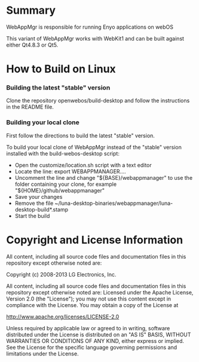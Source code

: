 Summary
========

WebAppMgr is responsible for running Enyo applications on webOS

This variant of WebAppMgr works with WebKit1 and can be built against either Qt4.8.3 or Qt5.


How to Build on Linux
=====================

### Building the latest "stable" version

Clone the repository openwebos/build-desktop and follow the instructions in the README file.

### Building your local clone

First follow the directions to build the latest "stable" version.

To build your local clone of WebAppMgr instead of the "stable" version installed with the build-webos-desktop script:

* Open the customize/location.sh script with a text editor
* Locate the line:  export WEBAPPMANAGER....
* Uncomment the line and change "${BASE}/webappmanager" to use the folder containing your clone, for example "${HOME}/github/webappmanager"
* Save your changes
* Remove the file ~/luna-desktop-binaries/webappmanager/luna-desktop-build*.stamp
* Start the build

# Copyright and License Information

All content, including all source code files and documentation files in this repository except otherwise noted are: 

 Copyright (c) 2008-2013 LG Electronics, Inc.

All content, including all source code files and documentation files in this repository except otherwise noted are:
Licensed under the Apache License, Version 2.0 (the "License");
you may not use this content except in compliance with the License.
You may obtain a copy of the License at

http://www.apache.org/licenses/LICENSE-2.0

Unless required by applicable law or agreed to in writing, software
distributed under the License is distributed on an "AS IS" BASIS,
WITHOUT WARRANTIES OR CONDITIONS OF ANY KIND, either express or implied.
See the License for the specific language governing permissions and
limitations under the License.
